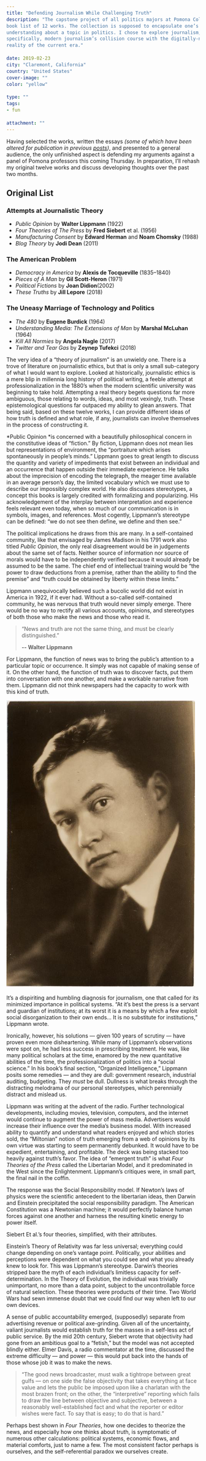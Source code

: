 ```yaml
---
title: "Defending Journalism While Challenging Truth"
description: "The capstone project of all politics majors at Pomona College is creating a
book list of 12 works. The collection is supposed to encapsulate one’s
understanding about a topic in politics. I chose to explore journalism, and more
specifically, modern journalism’s collision course with the digitally-networked
reality of the current era."

date: 2019-02-23
city: "Claremont, California"
country: "United States"
cover-image: ""
color: "yellow"

type: ""
tags:
- fun

attachment: ""
---
```


Having selected the works, written the essays _(some of which have been altered
for publication in previous
[posts](https://medium.com/@elibenton/post-truth-journalism-fits-a-post-technology-america-ef841b471ad))_,
and presented to a general audience, the only unfinished aspect is defending my
arguments against a panel of Pomona professors this coming Thursday. In
preparation, I’ll rehash my original twelve works and discuss developing
thoughts over the past two months.

## Original List

### Attempts at Journalistic Theory

- _Public Opinion_ by **Walter Lippmann** (1922)
- _Four Theories of The Press_ by **Fred Siebert** et al. (1956)
- _Manufacturing Consent_ by **Edward Herman** and **Noam Chomsky** (1988)
- _Blog Theory_ by **Jodi Dean** (2011)

### The American Problem

- _Democracy in America_ by **Alexis de Tocqueville** (1835–1840)
- _Pieces of A Man_ by **Gil Scott-Heron** (1971)
- _Political Fictions_ by **Joan Didion**(2002)
- _These Truths_ by **Jill Lepore** (2018)

### The Uneasy Marriage of Technology and Politics

- _The 480_ by **Eugene Burdick** (1964)
- _Understanding Media: The Extensions of Man_ by **Marshal McLuhan** (1964)
- _Kill All Normies_ by **Angela Nagle** (2017)
- _Twitter and Tear Gas_ by **Zeynep Tufekci** (2018)

The very idea of a “theory of journalism” is an unwieldy one. There is a trove
of literature on journalistic ethics, but that is only a small sub-category of
what I would want to explore. Looked at historically, journalistic ethics is a
mere blip in millennia long history of political writing, a feeble attempt at
professionalization in the 1880’s when the modern scientific university was
beginning to take hold. Attempting a real theory begets questions far more
ambiguous, those relating to words, ideas, and most vexingly, truth. These
epistemological questions far outpaced my ability to glean answers. That being
said, based on these twelve works, I can provide different ideas of how truth is
defined and what role, if any, journalists can involve themselves in the process
of constructing it.

*Public Opinion *is concerned with a beautifully philosophical concern in the
constitutive ideas of “fiction.” By fiction, Lippmann does not mean lies but
representations of environment, the “portraiture which arises spontaneously in
people’s minds.” Lippmann goes to great length to discuss the quantity and
variety of impediments that exist between an individual and an occurrence that
happen outside their immediate experience. He talks about the imprecision of
encoding the telegraph, the meager time available in an average person’s day,
the limited vocabulary which we must use to describe our impossibly complex
world. He also discusses stereotypes, a concept this books is largely credited
with formalizing and popularizing. His acknowledgement of the interplay between
interpretation and experience feels relevant even today, when so much of our
communication is in symbols, images, and references. Most cogently, Lippmann’s
stereotype can be defined: “we do not see then define, we define and then see.”

The political implications he draws from this are many. In a self-contained
community, like that envisaged by James Madison in his 1791 work also titled
_Public Opinion_, the only real disagreement would be in judgements about the
same set of facts. Neither source of information nor source of morals would have
to be independently verified because it would already be assumed to be the same.
The chief end of intellectual training would be “the power to draw deductions
from a premise, rather than the ability to find the premise” and “truth could be
obtained by liberty within these limits.”

Lippmann unequivocally believed such a bucolic world did not exist in America in
1922, if it ever had. Without a so-called self-contained community, he was
nervous that truth would never simply emerge. There would be no way to rectify
all various accounts, opinions, and stereotypes of both those who make the news
and those who read it.

> “News and truth are not the same thing, and must be clearly distinguished.”
>
> **-- Walter Lippmann**

For Lippmann, the function of news was to bring the public’s attention to a
particular topic or occurrence. It simply was not capable of making sense of it.
On the other hand, the function of truth was to discover facts, put them into
conversation with one another, and make a workable narrative from them. Lippmann
did not think newspapers had the capacity to work with this kind of truth.

![Walter Lippmann in 1914](./1.jpeg)

It’s a dispiriting and humbling diagnosis for journalism, one that called for
its minimized importance in political systems. “At it’s best the press is a
servant and guardian of institutions; at its worst it is a means by which a few
exploit social disorganization to their own ends… It is no substitute for
institutions,” Lippmann wrote.

Ironically, however, his solutions — given 100 years of scrutiny — have proven
even more disheartening. While many of Lippmann’s observations were spot on, he
had less success in prescribing treatment. He was, like many political scholars
at the time, enamored by the new quantitative abilities of the time, the
professionalization of politics into a “social science.” In his book’s final
section, “Organized Intelligence,” Lippmann posits some remedies — and they are
dull: government research, industrial auditing, budgeting. They _must_ be dull.
Dullness is what breaks through the distracting melodrama of our personal
stereotypes, which perennially distract and mislead us.

Lippmann was writing at the advent of the radio. Further technological
developments, including movies, television, computers, and the internet would
continue to augment the power of mass media. Advertisers would increase their
influence over the media’s business model. With increased ability to quantify
and understand what readers enjoyed and which stories sold, the “Miltonian”
notion of truth emerging from a web of opinions by its own virtue was starting
to seem permanently debunked. It would have to be expedient, entertaining, and
profitable. The deck was being stacked too heavily against truth’s favor. The
idea of “emergent truth” is what _Four Theories of the Press_ called the
Libertarian Model, and it predominated in the West since the Enlightenment.
Lippmann’s critiques were, in small part, the final nail in the coffin.

The response was the Social Responsibility model. If Newton’s laws of physics
were the scientific antecedent to the libertarian ideas, then Darwin and
Einstein precipitated the social responsibility paradigm. The American
Constitution was a Newtonian machine; it would perfectly balance human forces
against one another and harness the resulting kinetic energy to power itself.

<span class="figcaption_hack">Siebert Et al.’s four theories, simplified, with their attributes.</span>

Einstein’s Theory of Relativity was far less universal; everything could change
depending on one’s vantage point. Politically, your abilities and perceptions
were dependent on what you could see and what you already knew to look for. This
was Lippmann’s stereotype. Darwin’s theories stripped bare the myth of each
individual’s limitless capacity for self-determination. In the Theory of
Evolution, the individual was trivially unimportant, no more than a data point,
subject to the uncontrollable force of natural selection. These theories were
products of their time. Two World Wars had sewn immense doubt that we could find
our way when left to our own devices.

A sense of public accountability emerged, (supposedly) separate from advertising
revenue or political axe-grinding. Given all of the uncertainty, valiant
journalists would establish truth for the masses in a self-less act of public
service. By the mid 20th century, Siebert wrote that objectivity had gone from
an ambitious goal to a “fetish,” but the model was not accepted blindly either.
Elmer Davis, a radio commentator at the time, discussed the extreme difficulty —
and power — this would put back into the hands of those whose job it was to make
the news.

> “The good news broadcaster, must walk a tightrope between great gulfs — on one
> side the false objectivity that takes everything at face value and lets the
> public be imposed upon like a charlatan with the most brazen front; on the
> other, the “interpretive” reporting which fails to draw the line between
> objective and subjective, between a reasonably well-established fact and what
> the reporter or editor wishes were fact. To say that is easy; to do that is
> hard.”

Perhaps best shown in _Four Theories_, how one decides to theorize the news, and
especially how one thinks about truth, is symptomatic of numerous other
calculations: political systems, economic flows, and material comforts, just to
name a few. The most consistent factor perhaps is ourselves, and the
self-referential paradox we ourselves create.
